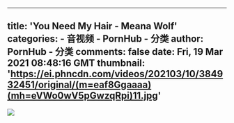 
---
title: 'You Need My Hair - Meana Wolf'
categories: 
    - 音视频
    - PornHub - 分类
author: PornHub - 分类
comments: false
date: Fri, 19 Mar 2021 08:48:16 GMT
thumbnail: 'https://ei.phncdn.com/videos/202103/10/384932451/original/(m=eaf8Ggaaaa)(mh=eVWo0wV5pGwzqRpi)11.jpg'
---

<div>   
<img src="https://ei.phncdn.com/videos/202103/10/384932451/original/(m=eaf8Ggaaaa)(mh=eVWo0wV5pGwzqRpi)11.jpg" referrerpolicy="no-referrer">  
</div>
            